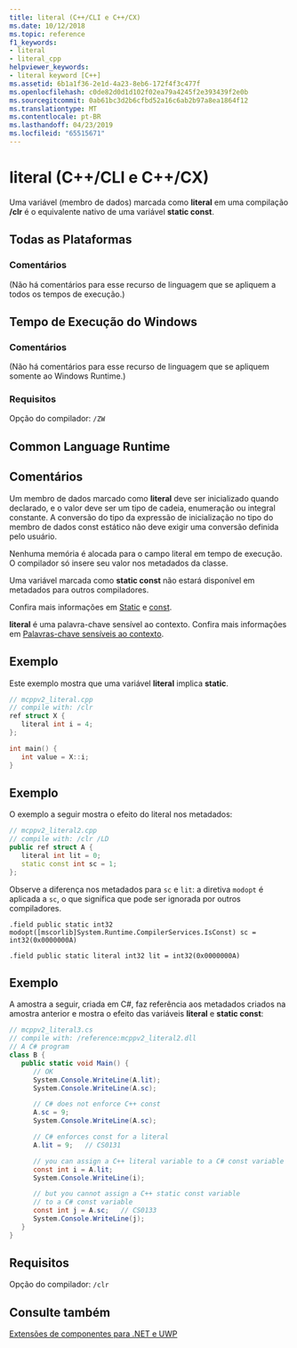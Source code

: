 ```yaml
---
title: literal (C++/CLI e C++/CX)
ms.date: 10/12/2018
ms.topic: reference
f1_keywords:
- literal
- literal_cpp
helpviewer_keywords:
- literal keyword [C++]
ms.assetid: 6b1a1f36-2e1d-4a23-8eb6-172f4f3c477f
ms.openlocfilehash: c0de82d0d1d102f02ea79a4245f2e393439f2e0b
ms.sourcegitcommit: 0ab61bc3d2b6cfbd52a16c6ab2b97a8ea1864f12
ms.translationtype: MT
ms.contentlocale: pt-BR
ms.lasthandoff: 04/23/2019
ms.locfileid: "65515671"
---
```

# <a name="literal-ccli-and-ccx"></a>literal (C++/CLI e C++/CX)

Uma variável (membro de dados) marcada como **literal** em uma compilação **/clr** é o equivalente nativo de uma variável **static const**.

## <a name="all-platforms"></a>Todas as Plataformas

### <a name="remarks"></a>Comentários

(Não há comentários para esse recurso de linguagem que se apliquem a todos os tempos de execução.)

## <a name="windows-runtime"></a>Tempo de Execução do Windows

### <a name="remarks"></a>Comentários

(Não há comentários para esse recurso de linguagem que se apliquem somente ao Windows Runtime.)

### <a name="requirements"></a>Requisitos

Opção do compilador: `/ZW`

## <a name="common-language-runtime"></a>Common Language Runtime

## <a name="remarks"></a>Comentários

Um membro de dados marcado como **literal** deve ser inicializado quando declarado, e o valor deve ser um tipo de cadeia, enumeração ou integral constante. A conversão do tipo da expressão de inicialização no tipo do membro de dados const estático não deve exigir uma conversão definida pelo usuário.

Nenhuma memória é alocada para o campo literal em tempo de execução. O compilador só insere seu valor nos metadados da classe.

Uma variável marcada como **static const** não estará disponível em metadados para outros compiladores.

Confira mais informações em [Static](../cpp/storage-classes-cpp.md) e [const](../cpp/const-cpp.md).

**literal** é uma palavra-chave sensível ao contexto. Confira mais informações em [Palavras-chave sensíveis ao contexto](context-sensitive-keywords-cpp-component-extensions.md).

## <a name="example"></a>Exemplo

Este exemplo mostra que uma variável **literal** implica **static**.

```cpp
// mcppv2_literal.cpp
// compile with: /clr
ref struct X {
   literal int i = 4;
};

int main() {
   int value = X::i;
}
```

## <a name="example"></a>Exemplo

O exemplo a seguir mostra o efeito do literal nos metadados:

```cpp
// mcppv2_literal2.cpp
// compile with: /clr /LD
public ref struct A {
   literal int lit = 0;
   static const int sc = 1;
};
```

Observe a diferença nos metadados para `sc` e `lit`: a diretiva `modopt` é aplicada a `sc`, o que significa que pode ser ignorada por outros compiladores.

```
.field public static int32 modopt([mscorlib]System.Runtime.CompilerServices.IsConst) sc = int32(0x0000000A)
```

```
.field public static literal int32 lit = int32(0x0000000A)
```

## <a name="example"></a>Exemplo

A amostra a seguir, criada em C#, faz referência aos metadados criados na amostra anterior e mostra o efeito das variáveis **literal** e **static const**:

```cs
// mcppv2_literal3.cs
// compile with: /reference:mcppv2_literal2.dll
// A C# program
class B {
   public static void Main() {
      // OK
      System.Console.WriteLine(A.lit);
      System.Console.WriteLine(A.sc);

      // C# does not enforce C++ const
      A.sc = 9;
      System.Console.WriteLine(A.sc);

      // C# enforces const for a literal
      A.lit = 9;   // CS0131

      // you can assign a C++ literal variable to a C# const variable
      const int i = A.lit;
      System.Console.WriteLine(i);

      // but you cannot assign a C++ static const variable
      // to a C# const variable
      const int j = A.sc;   // CS0133
      System.Console.WriteLine(j);
   }
}
```

## <a name="requirements"></a>Requisitos

Opção do compilador: `/clr`

## <a name="see-also"></a>Consulte também

[Extensões de componentes para .NET e UWP](component-extensions-for-runtime-platforms.md)